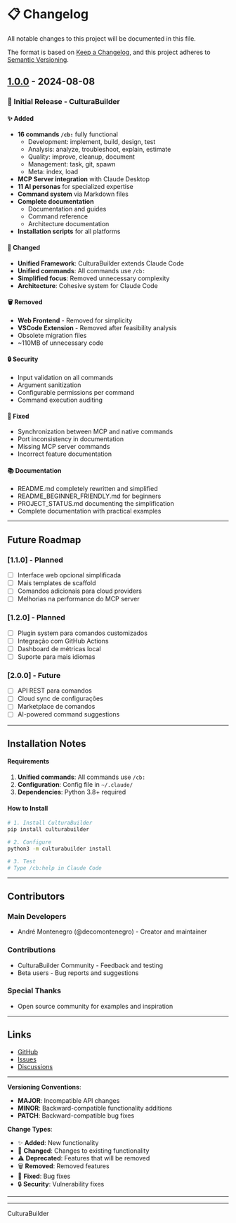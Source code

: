 # 📋 Changelog

All notable changes to this project will be documented in this file.

The format is based on [Keep a Changelog](https://keepachangelog.com/en/1.0.0/),
and this project adheres to [Semantic Versioning](https://semver.org/).

## [1.0.0] - 2024-08-08

### 🎉 Initial Release - CulturaBuilder

#### ✨ Added
- **16 commands `/cb:`** fully functional
  - Development: implement, build, design, test
  - Analysis: analyze, troubleshoot, explain, estimate
  - Quality: improve, cleanup, document
  - Management: task, git, spawn
  - Meta: index, load
- **MCP Server integration** with Claude Desktop
- **11 AI personas** for specialized expertise
- **Command system** via Markdown files
- **Complete documentation**
  - Documentation and guides
  - Command reference
  - Architecture documentation
- **Installation scripts** for all platforms

#### 🔄 Changed
- **Unified Framework**: CulturaBuilder extends Claude Code
- **Unified commands**: All commands use `/cb:`
- **Simplified focus**: Removed unnecessary complexity
- **Architecture**: Cohesive system for Claude Code

#### 🗑️ Removed
- **Web Frontend** - Removed for simplicity
- **VSCode Extension** - Removed after feasibility analysis
- Obsolete migration files
- ~110MB of unnecessary code

#### 🔒 Security
- Input validation on all commands
- Argument sanitization
- Configurable permissions per command
- Command execution auditing

#### 🐛 Fixed
- Synchronization between MCP and native commands
- Port inconsistency in documentation
- Missing MCP server commands
- Incorrect feature documentation

#### 📚 Documentation
- README.md completely rewritten and simplified
- README_BEGINNER_FRIENDLY.md for beginners
- PROJECT_STATUS.md documenting the simplification
- Complete documentation with practical examples


---

## Future Roadmap

### [1.1.0] - Planned
- [ ] Interface web opcional simplificada
- [ ] Mais templates de scaffold
- [ ] Comandos adicionais para cloud providers
- [ ] Melhorias na performance do MCP server

### [1.2.0] - Planned
- [ ] Plugin system para comandos customizados
- [ ] Integração com GitHub Actions
- [ ] Dashboard de métricas local
- [ ] Suporte para mais idiomas

### [2.0.0] - Future
- [ ] API REST para comandos
- [ ] Cloud sync de configurações
- [ ] Marketplace de comandos
- [ ] AI-powered command suggestions

---

## Installation Notes

#### Requirements
1. **Unified commands**: All commands use `/cb:`
2. **Configuration**: Config file in `~/.claude/`
3. **Dependencies**: Python 3.8+ required

#### How to Install
```bash
# 1. Install CulturaBuilder
pip install culturabuilder

# 2. Configure
python3 -m culturabuilder install

# 3. Test
# Type /cb:help in Claude Code
```

---

## Contributors

### Main Developers
- André Montenegro (@decomontenegro) - Creator and maintainer

### Contributions
- CulturaBuilder Community - Feedback and testing
- Beta users - Bug reports and suggestions

### Special Thanks
- Open source community for examples and inspiration

---

## Links

- [GitHub](https://github.com/culturabuilder/culturabuilder-mcp)
- [Issues](https://github.com/culturabuilder/culturabuilder-mcp/issues)
- [Discussions](https://github.com/culturabuilder/culturabuilder-mcp/discussions)

---

**Versioning Conventions**:
- **MAJOR**: Incompatible API changes
- **MINOR**: Backward-compatible functionality additions
- **PATCH**: Backward-compatible bug fixes

**Change Types**:
- ✨ **Added**: New functionality
- 🔄 **Changed**: Changes to existing functionality
- ⚠️ **Deprecated**: Features that will be removed
- 🗑️ **Removed**: Removed features
- 🐛 **Fixed**: Bug fixes
- 🔒 **Security**: Vulnerability fixes

---

[1.0.0]: https://github.com/culturabuilder/culturabuilder-mcp/releases/tag/v1.0.0
[0.9.0]: https://github.com/culturabuilder/culturabuilder-mcp/releases/tag/v0.9.0
[0.5.0]: https://github.com/culturabuilder/culturabuilder-mcp/releases/tag/v0.5.0
---
CulturaBuilder
